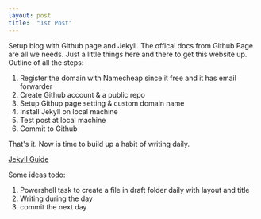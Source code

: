 ```yaml
---
layout: post
title:  "1st Post"
---
```


Setup blog with Github page and Jekyll.
The offical docs from Github Page are all we needs. Just a little things here and there to get this website up.
Outline of all the steps:

1. Register the domain with Namecheap since it free and it has email forwarder
2. Create Github account & a public repo
3. Setup Githup page setting & custom domain name
4. Install Jekyll on local machine
5. Test post at local machine
6. Commit to Github 

That's it. Now is time to build up a habit of writing daily.

[Jekyll Guide](https://jekyllrb.com/docs/posts/)

Some ideas todo:
1. Powershell task to create a file in draft folder daily with layout and title
2. Writing during the day
3. commit the next day
